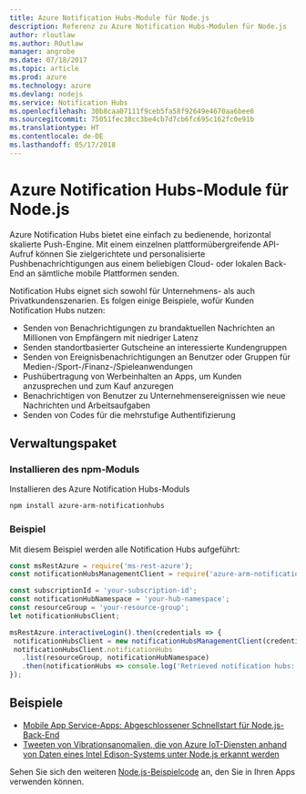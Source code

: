 ```yaml
---
title: Azure Notification Hubs-Module für Node.js
description: Referenz zu Azure Notification Hubs-Modulen für Node.js
author: rloutlaw
ms.author: ROutlaw
manager: angrobe
ms.date: 07/18/2017
ms.topic: article
ms.prod: azure
ms.technology: azure
ms.devlang: nodejs
ms.service: Notification Hubs
ms.openlocfilehash: 30b8caa07111f9ceb5fa58f92649e4670aa6bee6
ms.sourcegitcommit: 75051fec38cc3be4cb7d7cb6fc695c162fc0e91b
ms.translationtype: HT
ms.contentlocale: de-DE
ms.lasthandoff: 05/17/2018
---
```

# <a name="azure-notification-hubs-modules-for-nodejs"></a>Azure Notification Hubs-Module für Node.js

Azure Notification Hubs bietet eine einfach zu bedienende, horizontal skalierte Push-Engine. Mit einem einzelnen plattformübergreifende API-Aufruf können Sie zielgerichtete und personalisierte Pushbenachrichtigungen aus einem beliebigen Cloud- oder lokalen Back-End an sämtliche mobile Plattformen senden.

Notification Hubs eignet sich sowohl für Unternehmens- als auch Privatkundenszenarien. Es folgen einige Beispiele, wofür Kunden Notification Hubs nutzen:
- Senden von Benachrichtigungen zu brandaktuellen Nachrichten an Millionen von Empfängern mit niedriger Latenz
- Senden standortbasierter Gutscheine an interessierte Kundengruppen
- Senden von Ereignisbenachrichtigungen an Benutzer oder Gruppen für Medien-/Sport-/Finanz-/Spieleanwendungen
- Pushübertragung von Werbeinhalten an Apps, um Kunden anzusprechen und zum Kauf anzuregen
- Benachrichtigen von Benutzer zu Unternehmensereignissen wie neue Nachrichten und Arbeitsaufgaben
- Senden von Codes für die mehrstufige Authentifizierung

## <a name="management-package"></a>Verwaltungspaket

### <a name="install-the-npm-module"></a>Installieren des npm-Moduls

Installieren des Azure Notification Hubs-Moduls 

```bash
npm install azure-arm-notificationhubs
```

### <a name="example"></a>Beispiel

Mit diesem Beispiel werden alle Notification Hubs aufgeführt:

 ```javascript
const msRestAzure = require('ms-rest-azure');
const notificationHubsManagementClient = require('azure-arm-notificationhubs');

const subscriptionId = 'your-subscription-id';
const notificationHubNamespace = 'your-hub-namespace';
const resourceGroup = 'your-resource-group';
let notificationHubsClient;

msRestAzure.interactiveLogin().then(credentials => {
  notificationHubsClient = new notificationHubsManagementClient(credentials, subscriptionId);
  notificationHubsClient.notificationHubs
    .list(resourceGroup, notificationHubNamespace)
    .then(notificationHubs => console.log('Retrieved notification hubs: ', notificationHubs));
});
```

## <a name="samples"></a>Beispiele

* [Mobile App Service-Apps: Abgeschlossener Schnellstart für Node.js-Back-End](https://azure.microsoft.com/resources/samples/app-service-mobile-nodejs-backend-quickstart/)
* [Tweeten von Vibrationsanomalien, die von Azure IoT-Diensten anhand von Daten eines Intel Edison-Systems unter Node.js erkannt werden](https://azure.microsoft.com/resources/samples/iot-hub-nodejs-intel-edison-vibration-anomaly-detection/)

Sehen Sie sich den weiteren [Node.js-Beispielcode](https://azure.microsoft.com/resources/samples/?platform=nodejs) an, den Sie in Ihren Apps verwenden können.
